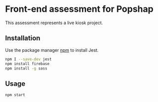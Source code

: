 # Front-end assessment for Popshap

This assessment represents a live kiosk project.

## Installation

Use the package manager [npm](https://nodejs.dev/en/learn/an-introduction-to-the-npm-package-manager) to install Jest.

```bash
npm I --save-dev jest
npm install firebase
npm install -g sass
```

## Usage

```bash
npm start
```